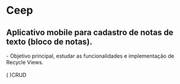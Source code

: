 # Ceep
<h2> Aplicativo mobile para cadastro de notas de texto (bloco de notas).</h2>
- Objetivo principal, estudar as funcionalidades e implementação de Recycle Views.
<br>
<br>
( )CRUD
